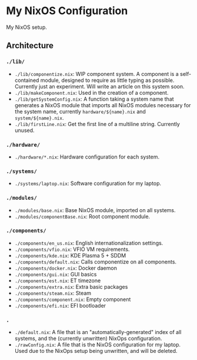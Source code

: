 # My NixOS Configuration

My NixOS setup.

## Architecture

### `./lib/`

- `./lib/componentize.nix`: WIP component system. A component is a self-contained module, designed to require as little typing as possible. Currently just an experiment. Will write an article on this system soon.
- `./lib/makeComponent.nix`: Used in the creation of a component.
- `./lib/getSystemConfig.nix`: A function taking a system name that generates a NixOS module that imports all NixOS modules necessary for the system name, currently `hardware/${name}.nix` and `system/${name}.nix`.
- `./lib/firstLine.nix`: Get the first line of a multiline string. Currently unused.

### `./hardware/`

- `./hardware/*.nix`: Hardware configuration for each system.

### `./systems/`

- `./systems/laptop.nix`: Software configuration for my laptop.

### `./modules/`

- `./modules/base.nix`: Base NixOS module, imported on all systems.
- `./modules/componentBase.nix`: Root component module.

### `./components/`

- `./components/en_us.nix`: English internationalization settings.
- `./components/vfio.nix`: VFIO VM requirements.
- `./components/kde.nix`: KDE Plasma 5 + SDDM
- `./components/default.nix`: Calls componentize on all components.
- `./components/docker.nix`: Docker daemon
- `./components/gui.nix`: GUI basics
- `./components/est.nix`: ET timezone
- `./components/extra.nix`: Extra basic packages
- `./components/steam.nix`: Steam
- `./components/component.nix`: Empty component
- `./components/efi.nix`: EFI bootloader

### `.`

- `./default.nix`: A file that is an "automatically-generated" index of all systems, and the (currently unwritten) NixOps configuration.
- `./rawConfig.nix`: A file that is the NixOS configuration for my laptop. Used due to the NixOps setup being unwritten, and will be deleted.
